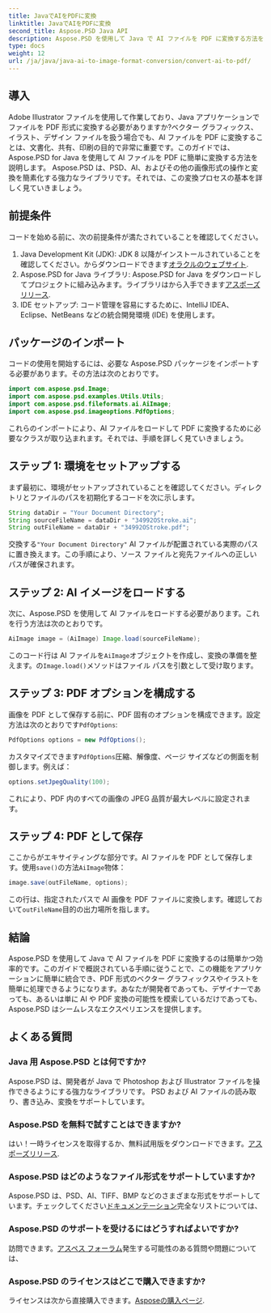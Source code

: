 ```yaml
---
title: JavaでAIをPDFに変換
linktitle: JavaでAIをPDFに変換
second_title: Aspose.PSD Java API
description: Aspose.PSD を使用して Java で AI ファイルを PDF に変換する方法を学びます。詳細なステップバイステップのガイドに従って、ファイル変換を効率的に管理します。
type: docs
weight: 12
url: /ja/java/java-ai-to-image-format-conversion/convert-ai-to-pdf/
---
```

## 導入
Adobe Illustrator ファイルを使用して作業しており、Java アプリケーションでファイルを PDF 形式に変換する必要がありますか?ベクター グラフィックス、イラスト、デザイン ファイルを扱う場合でも、AI ファイルを PDF に変換することは、文書化、共有、印刷の目的で非常に重要です。このガイドでは、Aspose.PSD for Java を使用して AI ファイルを PDF に簡単に変換する方法を説明します。 Aspose.PSD は、PSD、AI、およびその他の画像形式の操作と変換を簡素化する強力なライブラリです。それでは、この変換プロセスの基本を詳しく見ていきましょう。
## 前提条件
コードを始める前に、次の前提条件が満たされていることを確認してください。
1.  Java Development Kit (JDK): JDK 8 以降がインストールされていることを確認してください。からダウンロードできます[オラクルのウェブサイト](https://www.oracle.com/java/technologies/javase-downloads.html).
2. Aspose.PSD for Java ライブラリ: Aspose.PSD for Java をダウンロードしてプロジェクトに組み込みます。ライブラリはから入手できます[アスポーズリリース](https://releases.aspose.com/psd/java/).
3. IDE セットアップ: コード管理を容易にするために、IntelliJ IDEA、Eclipse、NetBeans などの統合開発環境 (IDE) を使用します。
## パッケージのインポート
コードの使用を開始するには、必要な Aspose.PSD パッケージをインポートする必要があります。その方法は次のとおりです。
```java
import com.aspose.psd.Image;
import com.aspose.psd.examples.Utils.Utils;
import com.aspose.psd.fileformats.ai.AiImage;
import com.aspose.psd.imageoptions.PdfOptions;
```
これらのインポートにより、AI ファイルをロードして PDF に変換するために必要なクラスが取り込まれます。それでは、手順を詳しく見ていきましょう。

## ステップ 1: 環境をセットアップする
まず最初に、環境がセットアップされていることを確認してください。ディレクトリとファイルのパスを初期化するコードを次に示します。
```java
String dataDir = "Your Document Directory"; 
String sourceFileName = dataDir + "34992OStroke.ai";
String outFileName = dataDir + "34992OStroke.pdf";
```
交換する`"Your Document Directory"` AI ファイルが配置されている実際のパスに置き換えます。この手順により、ソース ファイルと宛先ファイルへの正しいパスが確保されます。
## ステップ 2: AI イメージをロードする
次に、Aspose.PSD を使用して AI ファイルをロードする必要があります。これを行う方法は次のとおりです。
```java
AiImage image = (AiImage) Image.load(sourceFileName);
```
このコード行は AI ファイルを`AiImage`オブジェクトを作成し、変換の準備を整えます。の`Image.load()`メソッドはファイル パスを引数として受け取ります。
## ステップ 3: PDF オプションを構成する
画像を PDF として保存する前に、PDF 固有のオプションを構成できます。設定方法は次のとおりです`PdfOptions`:
```java
PdfOptions options = new PdfOptions();
```
カスタマイズできます`PdfOptions`圧縮、解像度、ページ サイズなどの側面を制御します。例えば：
```java
options.setJpegQuality(100);
```
これにより、PDF 内のすべての画像の JPEG 品質が最大レベルに設定されます。
## ステップ 4: PDF として保存
ここからがエキサイティングな部分です。AI ファイルを PDF として保存します。使用`save()`の方法`AiImage`物体：
```java
image.save(outFileName, options);
```
この行は、指定されたパスで AI 画像を PDF ファイルに変換します。確認しておいて`outFileName`目的の出力場所を指します。

## 結論
Aspose.PSD を使用して Java で AI ファイルを PDF に変換するのは簡単かつ効率的です。このガイドで概説されている手順に従うことで、この機能をアプリケーションに簡単に統合でき、PDF 形式のベクター グラフィックスやイラストを簡単に処理できるようになります。あなたが開発者であっても、デザイナーであっても、あるいは単に AI や PDF 変換の可能性を模索しているだけであっても、Aspose.PSD はシームレスなエクスペリエンスを提供します。
## よくある質問
### Java 用 Aspose.PSD とは何ですか?
Aspose.PSD は、開発者が Java で Photoshop および Illustrator ファイルを操作できるようにする強力なライブラリです。 PSD および AI ファイルの読み取り、書き込み、変換をサポートしています。
### Aspose.PSD を無料で試すことはできますか?
はい！一時ライセンスを取得するか、無料試用版をダウンロードできます。[アスポーズリリース](https://releases.aspose.com/psd/java/).
### Aspose.PSD はどのようなファイル形式をサポートしていますか?
 Aspose.PSD は、PSD、AI、TIFF、BMP などのさまざまな形式をサポートしています。チェックしてください[ドキュメンテーション](https://reference.aspose.com/psd/java/)完全なリストについては、
### Aspose.PSD のサポートを受けるにはどうすればよいですか?
訪問できます。[アスペス フォーラム](https://forum.aspose.com/c/psd/34)発生する可能性のある質問や問題については、
### Aspose.PSD のライセンスはどこで購入できますか?
ライセンスは次から直接購入できます。[Asposeの購入ページ](https://purchase.aspose.com/buy).